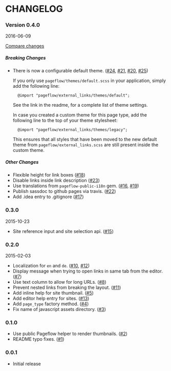 # CHANGELOG

### Version 0.4.0

2016-06-09

[Compare changes](https://github.com/codevise/pageflow-external-links/compare/v0.3.0...v0.4.0)

##### Breaking Changes

- There is now a configurable default theme.
  ([#24](https://github.com/codevise/pageflow-external-links/pull/24),
   [#21](https://github.com/codevise/pageflow-external-links/pull/21),
   [#20](https://github.com/codevise/pageflow-external-links/pull/20),
   [#25](https://github.com/codevise/pageflow-external-links/pull/25))

  If you only use `pageflow/themes/default.scss` in your application,
  simply add the following line:

        @import "pageflow/external_links/themes/default";

  See the link in the readme, for a complete list of theme settings.

  In case you created a custom theme for this page type, add the
  following line to the top of your theme stylesheet:

        @import "pageflow/external_links/themes/legacy";

  This ensures that all styles that have been moved to the new default
  theme from `pageflow/external_links.scss` are still present inside
  the custom theme.

##### Other Changes

- Flexible height for link boxes
  ([#18](https://github.com/codevise/pageflow-external-links/pull/18))
- Disable links inside link description
  ([#23](https://github.com/codevise/pageflow-external-links/pull/23))
- Use translations from `pageflow-public-i18n` gem.
  ([#16](https://github.com/codevise/pageflow-external-links/pull/16),
   [#19](https://github.com/codevise/pageflow-external-links/pull/19))
- Publish sassdoc to github pages via travis.
  ([#22](https://github.com/codevise/pageflow-external-links/pull/22))
- Add .idea entry to .gitignore
  ([#17](https://github.com/codevise/pageflow-external-links/pull/17))

### 0.3.0

2015-10-23

- Site reference input and site selection api.
  ([#15](https://github.com/codevise/pageflow-external-links/pull/15))

### 0.2.0

2015-02-03

- Localization for `en` and `de`.
  ([#10](https://github.com/codevise/pageflow-external-links/pull/10),
   [#12](https://github.com/codevise/pageflow-external-links/pull/12))
- Display message when trying to open links in same tab from the editor.
  ([#7](https://github.com/codevise/pageflow-external-links/pull/7))
- Use text column to allow for long URLs.
  ([#8](https://github.com/codevise/pageflow-external-links/pull/8))
- Prevent nested links from breaking the layout.
  ([#11](https://github.com/codevise/pageflow-external-links/pull/11))
- Add inline help for site thumbnail.
  ([#5](https://github.com/codevise/pageflow-external-links/pull/5))
- Add editor help entry for sites.
  ([#13](https://github.com/codevise/pageflow-external-links/pull/13))
- Add `page_type` factory method.
  ([#4](https://github.com/codevise/pageflow-external-links/pull/4))
- Fix name of javascript assets directory.
  ([#3](https://github.com/codevise/pageflow-external-links/pull/3))

### 0.1.0

- Use public Pageflow helper to render thumbnails.
  ([#2](https://github.com/codevise/pageflow-external-links/pull/2))
- README typo fixes.
  ([#1](https://github.com/codevise/pageflow-external-links/pull/1))

### 0.0.1

- Initial release
